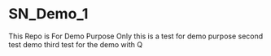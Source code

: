 # SN_Demo_1
This Repo is For Demo Purpose Only
this is a test for demo purpose
second test demo
third test for the demo with Q
